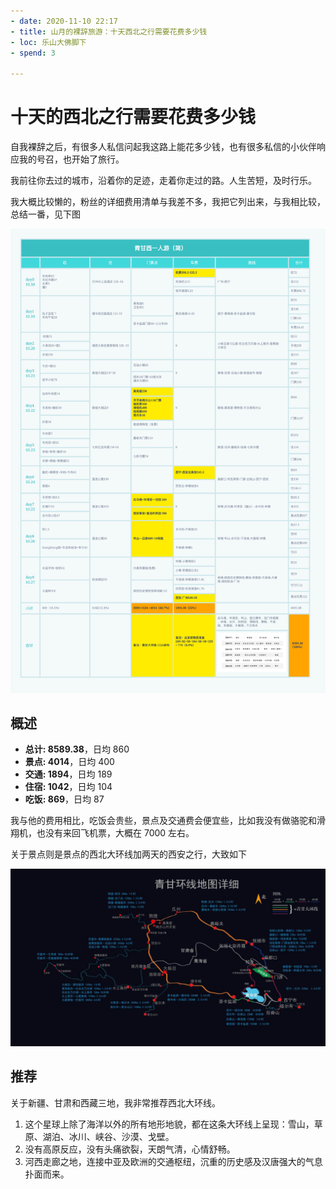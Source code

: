 ```yaml
---
- date: 2020-11-10 22:17
- title: 山月的裸辞旅游：十天西北之行需要花费多少钱
- loc: 乐山大佛脚下
- spend: 3

--- 
```


# 十天的西北之行需要花费多少钱

自我裸辞之后，有很多人私信问起我这路上能花多少钱，也有很多私信的小伙伴响应我的号召，也开始了旅行。

我前往你去过的城市，沿着你的足迹，走着你走过的路。人生苦短，及时行乐。

我大概比较懒的，粉丝的详细费用清单与我差不多，我把它列出来，与我相比较，总结一番，见下图

![](./assets/money.png)

## 概述

+ **总计: 8589.38**，日均 860
+ **景点: 4014**，日均 400
+ **交通: 1894**，日均 189
+ **住宿: 1042**，日均 104
+ **吃饭: 869**，日均 87

我与他的费用相比，吃饭会贵些，景点及交通费会便宜些，比如我没有做骆驼和滑翔机，也没有来回飞机票，大概在 7000 左右。

关于景点则是景点的西北大环线加两天的西安之行，大致如下

![西北大环线](./assets/xibeihuanxian.jpg)

## 推荐

关于新疆、甘肃和西藏三地，我非常推荐西北大环线。

1. 这个星球上除了海洋以外的所有地形地貌，都在这条大环线上呈现：雪山，草原、湖泊、冰川、峡谷、沙漠、戈壁。
1. 没有高原反应，没有头痛欲裂，天朗气清，心情舒畅。
1. 河西走廊之地，连接中亚及欧洲的交通枢纽，沉重的历史感及汉唐强大的气息扑面而来。
